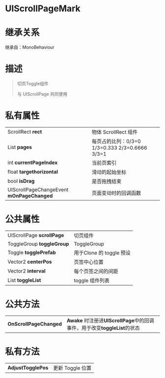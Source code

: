 # UIScrollPageMark

# 继承关系

继承自：MonoBehaviour

# 描述

> 切页Toggle组件
>
> 与 UIScrollPage 共同使用 

# 私有属性

|                                             |                                                  |
| ------------------------------------------- | ------------------------------------------------ |
| ScrollRect **rect**                         | 物体 ScrollRect 组件                             |
| List<float>  **pages**                      | 每页占的比列：0/3=0  1/3=0.333  2/3=0.6666 3/3=1 |
| int **currentPageIndex**                    | 当前页索引                                       |
| float **targethorizontal**                  | 滑动的起始坐标                                   |
| bool **isDrag**                             | 是否拖拽结束                                     |
| UIScrollPageChangeEvent  **mOnPageChanged** | 页面变动时的回调函数                             |

# 公共属性

|                              |                          |
| ---------------------------- | ------------------------ |
| UIScrollPage **scrollPage**  | 切页组件                 |
| ToggleGroup **toggleGroup**  | ToggleGroup              |
| Toggle **togglePrefab**      | 用于Clone 的 toggle 预设 |
| Vector2  **centerPos**       | 页签中心位置             |
| Vector2  **interval**        | 每个页签之间的间距       |
| List<Toggle>  **toggleList** | toggle 组件列表          |

# 公共方法

|                         |                                                              |
| ----------------------- | ------------------------------------------------------------ |
| **OnScrollPageChanged** | **Awake** 时注册进**UIScrollPage**中的回调事件，用于改变**toggleList**的状态 |

# 私有方法

|                     |                  |
| ------------------- | ---------------- |
| **AdjustTogglePos** | 更新 Toggle 位置 |

